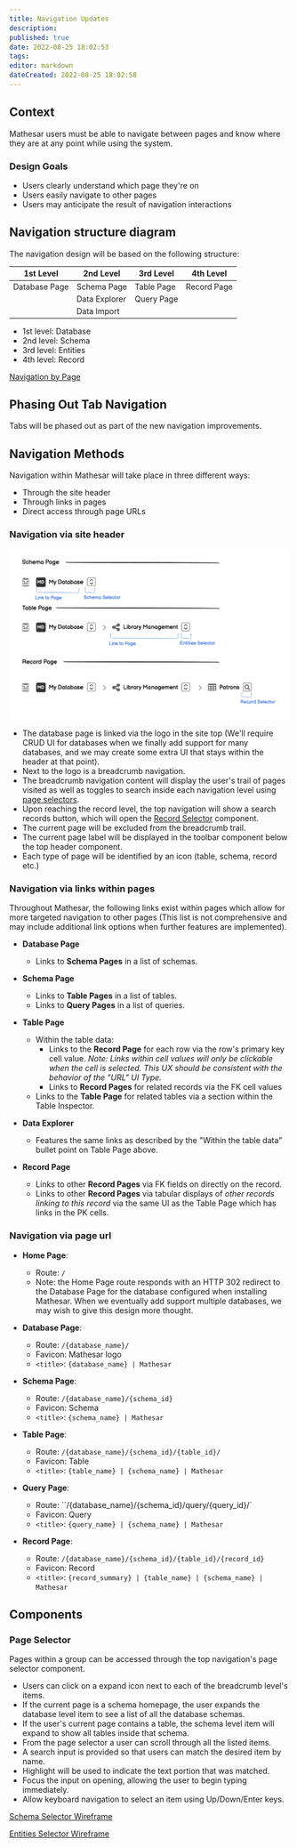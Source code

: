```yaml
---
title: Navigation Updates
description: 
published: true
date: 2022-08-25 18:02:53
tags: 
editor: markdown
dateCreated: 2022-08-25 18:02:58
---
```


## Context

Mathesar users must be able to navigate between pages and know where they are at any point while using the system.

### Design Goals

- Users clearly understand which page they're on
- Users easily navigate to other pages
- Users may anticipate the result of navigation interactions

## Navigation structure diagram

The navigation design will be based on the following structure:

| 1st Level         | 2nd Level       | 3rd Level     | 4th Level   |
|-------------------|-----------------|---------------|-------------|
| Database Page     | Schema Page     | Table Page    | Record Page |
|                   | Data Explorer   | Query Page    |             |
|                   | Data Import     |               |             |

- 1st level: Database
- 2nd level: Schema
- 3rd level: Entities
- 4th level: Record

[Navigation by Page](https://balsamiq.cloud/sjfrgln/pbe3tnu/r7FA3?f=N4IgUiBcCMA0IDkpxAYWfAMhkAhHAsjgFo4DSUA2gLoC%2BQA%3D)

## Phasing Out Tab Navigation

Tabs will be phased out as part of the new navigation improvements.

## Navigation Methods

Navigation within Mathesar will take place in three different ways:

- Through the site header
- Through links in pages
- Direct access through page URLs

### Navigation via site header

![navigation-by-page](/assets/design/specs/navigation/nav1.png)

- The database page is linked via the logo in the site top (We'll require CRUD UI for databases when we finally add support for many databases, and we may create some extra UI that stays within the header at that point).
- Next to the logo is a breadcrumb navigation.
- The breadcrumb navigation content will display the user's trail of pages visited as well as toggles to search inside each navigation level using [page selectors](#page-selector).
- Upon reaching the record level, the top navigation will show a search records button, which will open the [Record Selector](/design/specs/record-selector.md) component.
- The current page will be excluded from the breadcrumb trail.
- The current page label will be displayed in the toolbar component below the top header component.
- Each type of page will be identified by an icon (table, schema, record etc.)

### Navigation via links within pages

Throughout Mathesar, the following links exist within pages which allow for more targeted navigation to other pages (This list is not comprehensive and may include additional link options when further features are implemented).

- **Database Page**
  - Links to **Schema Pages** in a list of schemas.

- **Schema Page**
  - Links to **Table Pages** in a list of tables.
  - Links to **Query Pages** in a list of queries.

- **Table Page**
  - Within the table data:
    - Links to the **Record Page** for each row via the row's primary key cell value. _Note: Links within cell values will only be clickable when the cell is selected. This UX should be consistent with the behavior of the "URL" UI Type._
    - Links to **Record Pages** for related records via the FK cell values
  - Links to the **Table Page** for related tables via a section within the Table Inspector.

- **Data Explorer**
  - Features the same links as described by the "Within the table data" bullet point on Table Page above.

- **Record Page**
  - Links to other **Record Pages** via FK fields on directly on the record.
  - Links to other **Record Pages** via tabular displays of _other records linking to this record_ via the same UI as the Table Page which has links in the PK cells.

### Navigation via page url

- **Home Page**:
  - Route: `/`
  - Note: the Home Page route responds with an HTTP 302 redirect to the Database Page for the database configured when installing Mathesar. When we eventually add support multiple databases, we may wish to give this design more thought.

- **Database Page**:
  - Route: `/{database_name}/`
  - Favicon: Mathesar logo
  - `<title>`: `{database_name} | Mathesar`

- **Schema Page**:
  - Route: `/{database_name}/{schema_id}`
  - Favicon: Schema
  - `<title>`: `{schema_name} | Mathesar`

- **Table Page**:
  - Route:  `/{database_name}/{schema_id}/{table_id}/`
  - Favicon: Table
  - `<title>`: `{table_name} | {schema_name} | Mathesar`

- **Query Page**:
  - Route: ``/{database_name}/{schema_id}/query/{query_id}/`
  - Favicon: Query
  - `<title>`: `{query_name} | {schema_name} | Mathesar`

- **Record Page**:
  - Route: `/{database_name}/{schema_id}/{table_id}/{record_id}`
  - Favicon: Record
  - `<title>`: `{record_summary} | {table_name} | {schema_name} | Mathesar`

## Components

### Page Selector

Pages within a group can be accessed through the top navigation's page selector component.

- Users can click on a expand icon next to each of the breadcrumb level's items.
- If the current page is a schema homepage, the user expands the database level item to see a list of all the database schemas.
- If the user's current page contains a table, the schema level item will expand to show all tables inside that schema.
- From the page selector a user can scroll through all the listed items.
- A search input is provided so that users can match the desired item by name.
- Highlight will be used to indicate the text portion that was matched.
- Focus the input on opening, allowing the user to begin typing immediately.
- Allow keyboard navigation to select an item using Up/Down/Enter keys.

[Schema Selector Wireframe](https://share.balsamiq.com/c/ucdy2SPtAMPxErX4wh3fdS.png)

[Entities Selector Wireframe](https://share.balsamiq.com/c/qVGHzaycnKF5u8pLBsvrvS.png)
